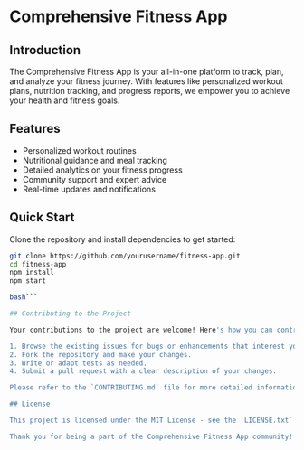 # Comprehensive Fitness App

## Introduction
The Comprehensive Fitness App is your all-in-one platform to track, plan, and analyze your fitness journey. With features like personalized workout plans, nutrition tracking, and progress reports, we empower you to achieve your health and fitness goals.

## Features
- Personalized workout routines
- Nutritional guidance and meal tracking
- Detailed analytics on your fitness progress
- Community support and expert advice
- Real-time updates and notifications

## Quick Start
Clone the repository and install dependencies to get started:

```bash
git clone https://github.com/yourusername/fitness-app.git
cd fitness-app
npm install
npm start

bash```

## Contributing to the Project

Your contributions to the project are welcome! Here's how you can contribute:

1. Browse the existing issues for bugs or enhancements that interest you.
2. Fork the repository and make your changes.
3. Write or adapt tests as needed.
4. Submit a pull request with a clear description of your changes.

Please refer to the `CONTRIBUTING.md` file for more detailed information on how to contribute.

## License

This project is licensed under the MIT License - see the `LICENSE.txt` file for details.

Thank you for being a part of the Comprehensive Fitness App community!